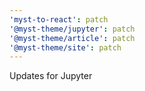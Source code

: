 ```yaml
---
'myst-to-react': patch
'@myst-theme/jupyter': patch
'@myst-theme/article': patch
'@myst-theme/site': patch
---
```


Updates for Jupyter

